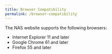```yaml
---
title: Browser Compatibility
permalink: /browser-compatibility
---
```


The NAS website supports the following browsers: 

* Internet Explorer 11 and later
* Google Chrome 61 and later 
* Firefox 55 and later